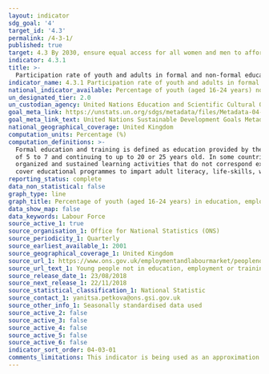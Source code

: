 ```yaml
---
layout: indicator
sdg_goal: '4'
target_id: '4.3'
permalink: /4-3-1/
published: true
target: 4.3 By 2030, ensure equal access for all women and men to affordable and quality technical, vocational and tertiary education, including university
indicator: 4.3.1
title: >-
  Participation rate of youth and adults in formal and non-formal education and training in the previous 12 months, by sex
indicator_name: 4.3.1 Participation rate of youth and adults in formal and non-formal education and training in the previous 12 months, by sex
national_indicator_available: Percentage of youth (aged 16-24 years) not in education, employment or training
un_designated_tier: 2.0
un_custodian_agency: United Nations Education and Scientific Cultural Organisation - Institute of Statistics (UNESCO-UIS)
goal_meta_link: https://unstats.un.org/sdgs/metadata/files/Metadata-04-03-01.pdf
goal_meta_link_text: United Nations Sustainable Development Goals Metadata (PDF 210 KB)
national_geographical_coverage: United Kingdom
computation_units: Percentage (%)
computation_definitions: >-
  Formal education and training is defined as education provided by the system of schools, colleges, universities and other formal educational institutions that normally constitutes a continuous ‘ladder’ of full-time education for children and young people, generally beginning at the age
  of 5 to 7 and continuing to up to 20 or 25 years old. In some countries, the upper parts of this ‘ladder’ are organized programmes of joint part-time employment and part-time participation in the regular school and university system. Non-formal education and training is defined as any
  organized and sustained learning activities that do not correspond exactly to the above definition of formal education. Non-formal education may therefore take place both within and outside educational institutions and cater to people of all ages. Depending on national contexts, it may
  cover educational programmes to impart adult literacy, life-skills, work-skills, and general culture.
reporting_status: complete
data_non_statistical: false
graph_type: line
graph_title: Percentage of youth (aged 16-24 years) in education, employment or training
data_show_map: false
data_keywords: Labour Force
source_active_1: true
source_organisation_1: Office for National Statistics (ONS)
source_periodicity_1: Quarterly
source_earliest_available_1: 2001
source_geographical_coverage_1: United Kingdom
source_url_1: https://www.ons.gov.uk/employmentandlabourmarket/peoplenotinwork/unemployment/datasets/youngpeoplenotineducationemploymentortrainingneettable1
source_url_text_1: Young people not in education, employment or training (NEET)
source_release_date_1: 23/08/2018
source_next_release_1: 22/11/2018
source_statistical_classification_1: National Statistic
source_contact_1: yanitsa.petkova@ons.gsi.gov.uk 
source_other_info_1: Seasonally standardised data used
source_active_2: false
source_active_3: false
source_active_4: false
source_active_5: false
source_active_6: false
indicator_sort_order: 04-03-01
comments_limitations: This indicator is being used as an approximation of the UN SDG Indicator. Where possible, we will work to identify or develop UK data to meet the global indicator specification. This indicator has not been identified in collaboration with topic experts.
---
```

